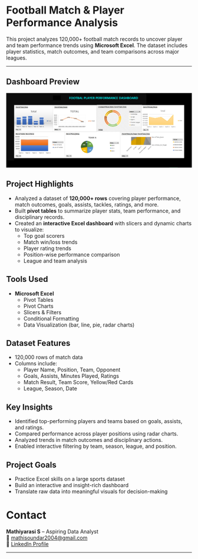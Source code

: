 # Football Match & Player Performance Analysis

This project analyzes 120,000+ football match records to uncover player and team performance trends using **Microsoft Excel**. The dataset includes player statistics, match outcomes, and team comparisons across major leagues.

   ---
   
## Dashboard Preview
  ![Dashboard Preview](Football_Players_Performance_Dashboard.PNG)

## Project Highlights

- Analyzed a dataset of **120,000+ rows** covering player performance, match outcomes, goals, assists, tackles, ratings, and more.
- Built **pivot tables** to summarize player stats, team performance, and disciplinary records.
- Created an **interactive Excel dashboard** with slicers and dynamic charts to visualize:
  - Top goal scorers
  - Match win/loss trends
  - Player rating trends
  - Position-wise performance comparison
  - League and team analysis

## Tools Used

- **Microsoft Excel**
  - Pivot Tables
  - Pivot Charts
  - Slicers & Filters
  - Conditional Formatting
  - Data Visualization (bar, line, pie, radar charts)

## Dataset Features

- 120,000 rows of match data
- Columns include:
  - Player Name, Position, Team, Opponent
  - Goals, Assists, Minutes Played, Ratings
  - Match Result, Team Score, Yellow/Red Cards
  - League, Season, Date

## Key Insights

- Identified top-performing players and teams based on goals, assists, and ratings.
- Compared performance across player positions using radar charts.
- Analyzed trends in match outcomes and disciplinary actions.
- Enabled interactive filtering by team, season, league, and position.

## Project Goals

- Practice Excel skills on a large sports dataset
- Build an interactive and insight-rich dashboard
- Translate raw data into meaningful visuals for decision-making

# Contact
**Mathiyarasi S** – Aspiring Data Analyst  
📩 mathisoundar2004@gmail.com  
🔗 [LinkedIn Profile](https://www.linkedin.com/in/mathiyarasi85/)

---

